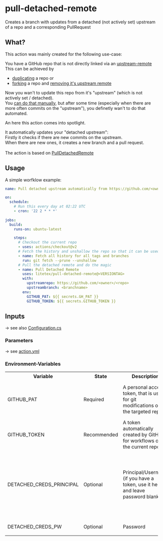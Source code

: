 # pull-detached-remote
Creates a branch with updates from a detached (not actively set) upstream of a repo and a corresponding PullRequest

## What?
This action was mainly created for the following use-case:

You have a GitHub repo that is not directly linked via an [upstream-remote](https://docs.github.com/en/github/collaborating-with-issues-and-pull-requests/configuring-a-remote-for-a-fork)
This can be achieved by
* [duplicating](https://docs.github.com/en/github/creating-cloning-and-archiving-repositories/duplicating-a-repository) a repo or
* [forking](https://docs.github.com/en/github/collaborating-with-issues-and-pull-requests/about-forks) a repo and [removing it's upstream remote](https://stackoverflow.com/questions/29326767/unfork-a-github-fork-without-deleting/41486339)

Now you wan't to update this repo from it's "upstream" (which is not actively set / detached). <br/>
You [can do that manually](https://gist.github.com/CristinaSolana/1885435), but after some time (especially when there are more often commits on the "upstream"), you definetly wan't to do that automated.

An here this action comes into spotlight.

It automatically updates your "detached upstream":<br/>
Firstly it checks if there are new commits on the upstream.<br/>
When there are new ones, it creates a new branch and a pull request.
<br/>
<br/>
The action is based on [PullDetachedRemote](https://github.com/litetex/PullDetachedRemote)

## Usage
A simple worfklow example:
```YAML
name: Pull detached upstream automatically from https://github.com/<owner>/<repo>

on:
  schedule:
    # Run this every day at 02:22 UTC
    - cron: '22 2 * * *'
  
jobs:
  build:
    runs-on: ubuntu-latest

    steps:
      # Checkout the current repo
      - uses: actions/checkout@v2
      # Fetch the history and unshallow the repo so that it can be used
      - name: Fetch all history for all tags and branches
        run: git fetch --prune --unshallow
      # Pull the detached remote and do the magic
      - name: Pull Detached Remote
        uses: litetex/pull-detached-remote@<VERSIONTAG>
        with:
          upstreamrepo: https://github.com/<owner>/<repo>
          upstreambranch: <branchname>
        env:
          GITHUB_PAT: ${{ secrets.GH_PAT }}
          GITHUB_TOKEN: ${{ secrets.GITHUB_TOKEN }}
```

## Inputs
→ see also [Configuration.cs](https://github.com/litetex/PullDetachedRemote/blob/develop/PullDetachedRemote/Config/Configuration.cs)
### Parameters
→ see [action.yml](action.yml)
### Environment-Variables
<table>
  <tr>
    <th>Variable</th>
    <th>State</th>
    <th>Description</th>
    <th>Notes</th>
  </tr>
  
  <tr>
    <td>GITHUB_PAT</td>
    <td>Required</td>
    <td>
      A personal access token, that is used for git modifications of the targeted repo
    </td>
    <td>
      This is the fallback if no GITHUB_TOKEN is set<br/>
      <br/>
      Add it to the <a href="https://help.github.com/en/actions/configuring-and-managing-workflows/creating-and-storing-encrypted-secrets#creating-encrypted-secrets-for-a-repository">secrets</a><br/>
      <br/>
      <a href="https://help.github.com/en/github/authenticating-to-github/creating-a-personal-access-token-for-the-command-line">GitHub Documentation</a>
    </td>
  </tr>
  
  <tr>
    <td>GITHUB_TOKEN</td>
    <td>Recommended</td>
    <td>
      A token automatically created by GitHub for workflows on the current repo
    </td>
    <td>
      If not set, the owner of the GITHUB_PAT will be the author of the pull request<br/>
      <br/>
      <a href="https://help.github.com/en/actions/configuring-and-managing-workflows/authenticating-with-the-github_token#about-the-github_token-secret">GitHub Documentation</a>
    </td>
  </tr>
  
  <tr>
    <td>DETACHED_CREDS_PRINCIPAL</td>
    <td>Optional</td>
    <td>
      Principal/Username (if you have a token, use it here and leave password blank)
    </td>
    <td rowspan=2>
      Only required if a repository outside of GitHub has to be authenticated<br/>
      <br/>
      Only used if:<br/>
      <ul>
        <li>upstreamcredmode=AUTO (default)<br/>the upstream-repo is not hosted on GitHub and DETACHED_CREDS_PRINCIPAL is set
        </li>
        <li>upstreamcredmode=CUSTOM</li>
      </ul>
    </td>
  </tr>

  <tr>
    <td>DETACHED_CREDS_PW</td>
    <td>Optional</td>
    <td>
      Password
    </td>
  </tr>
</table>
